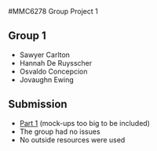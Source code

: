 #MMC6278 Group Project 1
## Group 1
* Sawyer Carlton
* Hannah De Ruysscher
* Osvaldo Concepcion
* Jovaughn Ewing
## Submission
* [Part 1](part-one) (mock-ups too big to be included)
* The group had no issues
* No outside resources were used 
